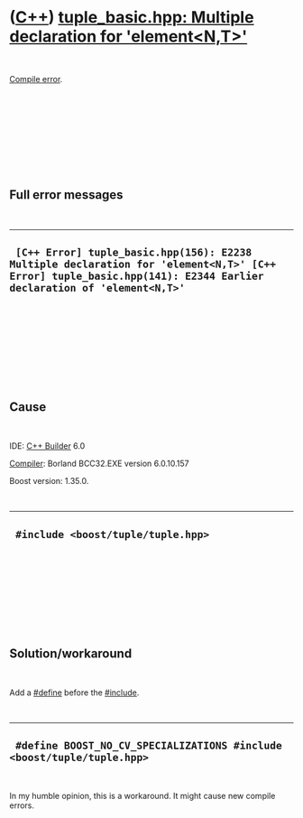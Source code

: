 



 

 

 

 

 

([C++](Cpp.htm)) [tuple\_basic.hpp: Multiple declaration for 'element&lt;N,T&gt;'](CppCompileErrorTuple_basicHppMultipleDeclarationForElementNT.htm)
====================================================================================================================================================

 

[Compile error](CppCompileError.htm).

 

 

 

 

 

Full error messages
-------------------

 

  ------------------------------------------------------------------------------------------------------------------------------------------------------------------
  ` [C++ Error] tuple_basic.hpp(156): E2238 Multiple declaration for 'element<N,T>' [C++ Error] tuple_basic.hpp(141): E2344 Earlier declaration of 'element<N,T>'`
  ------------------------------------------------------------------------------------------------------------------------------------------------------------------

 

 

 

 

 

Cause
-----

 

IDE: [C++ Builder](CppBuilder.htm) 6.0

[Compiler](CppCompiler.htm): Borland BCC32.EXE version 6.0.10.157

Boost version: 1.35.0.

 

  -------------------------------------
  ` #include <boost/tuple/tuple.hpp>`
  -------------------------------------

 

 

 

 

 

Solution/workaround
-------------------

 

Add a [\#define](CppDefine.htm) before the [\#include](CppInclude.htm).

 

  -------------------------------------------------------------------------
  ` #define BOOST_NO_CV_SPECIALIZATIONS #include <boost/tuple/tuple.hpp>`
  -------------------------------------------------------------------------

 

In my humble opinion, this is a workaround. It might cause new compile
errors.

 

 

 

 

 





 



